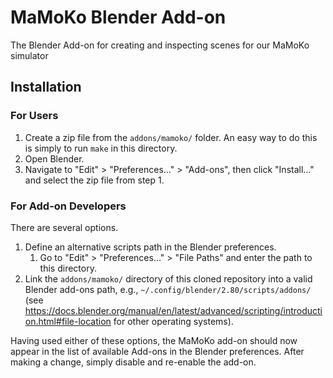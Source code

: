 # MaMoKo Blender Add-on

The Blender Add-on for creating and inspecting scenes for our MaMoKo simulator

## Installation

### For Users

1. Create a zip file from the `addons/mamoko/` folder.
    An easy way to do this is simply to run `make` in this directory.
2. Open Blender.
3. Navigate to "Edit" > "Preferences…" > "Add-ons", then click "Install…" and select the zip file from step 1.

### For Add-on Developers

There are several options.

1. Define an alternative scripts path in the Blender preferences.
    1. Go to "Edit" > "Preferences…" > "File Paths" and enter the path to this directory.
2. Link the `addons/mamoko/` directory of this cloned repository into a valid Blender add-ons path, e.g., `~/.config/blender/2.80/scripts/addons/` (see https://docs.blender.org/manual/en/latest/advanced/scripting/introduction.html#file-location for other operating systems).

Having used either of these options, the MaMoKo add-on should now appear in the list of available Add-ons in the Blender preferences.
After making a change, simply disable and re-enable the add-on.
